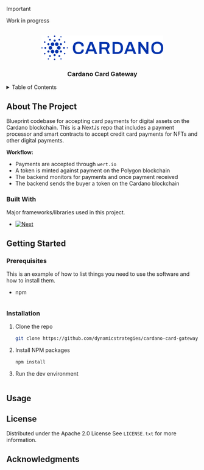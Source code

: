> [!IMPORTANT]  
> Work in progress

<!-- PROJECT LOGO -->
<br />
<div align="center">
  <a href="https://github.com/othneildrew/Best-README-Template">
    <img src="public/cardano_logo.png" alt="Logo" width="320" height="65">
  </a>

<h3 align="center">Cardano Card Gateway</h3>

</div>



<!-- TABLE OF CONTENTS -->
<details>
  <summary>Table of Contents</summary>
  <ol>
    <li>
      <a href="#about-the-project">About The Project</a>
      <ul>
        <li><a href="#built-with">Built With</a></li>
      </ul>
    </li>
    <li>
      <a href="#getting-started">Getting Started</a>
      <ul>
        <li><a href="#prerequisites">Prerequisites</a></li>
        <li><a href="#installation">Installation</a></li>
      </ul>
    </li>
    <li><a href="#usage">Usage</a></li>
    <li><a href="#roadmap">Roadmap</a></li>
    <li><a href="#contributing">Contributing</a></li>
    <li><a href="#license">License</a></li>
    <li><a href="#contact">Contact</a></li>
    <li><a href="#acknowledgments">Acknowledgments</a></li>
  </ol>
</details>



<!-- ABOUT THE PROJECT -->
## About The Project

Blueprint codebase for accepting card payments for digital assets on the Cardano blockchain.
This is a NextJs repo that includes a payment processor and smart contracts to accept credit card payments for NFTs
and other digital payments.


**Workflow:**
- Payments are accepted through `wert.io`
- A token is minted against payment on the Polygon blockchain
- The backend monitors for payments and once payment received
- The backend sends the buyer a token on the Cardano blockchain



### Built With

Major frameworks/libraries used in this project.

* [![Next][Next.js]][Next-url]




<!-- GETTING STARTED -->
## Getting Started


### Prerequisites

This is an example of how to list things you need to use the software and how to install them.
* npm
  ```sh
  
  ```

### Installation

1. Clone the repo
   ```sh
   git clone https://github.com/dynamicstrategies/cardano-card-gateway.git
   ```
2. Install NPM packages
   ```sh
   npm install
   ```
   
3. Run the dev environment
    ```sh

   ```


<!-- USAGE EXAMPLES -->
## Usage




<!-- LICENSE -->
## License

Distributed under the Apache 2.0 License See `LICENSE.txt` for more information.



<!-- ACKNOWLEDGMENTS -->
## Acknowledgments




<!-- MARKDOWN LINKS & IMAGES -->
[product-screenshot]: images/screenshot.png
[Next.js]: https://img.shields.io/badge/next.js-000000?style=for-the-badge&logo=nextdotjs&logoColor=white
[Next-url]: https://nextjs.org/

